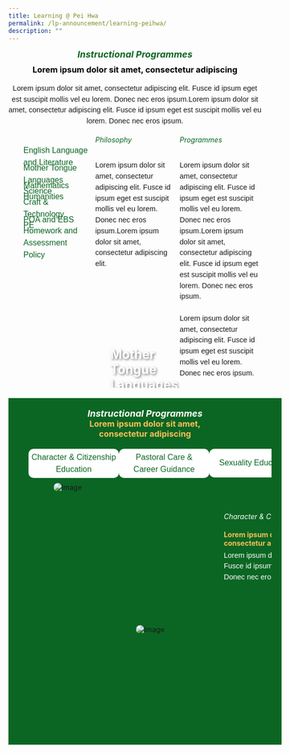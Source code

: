```yaml
---
title: Learning @ Pei Hwa
permalink: /lp-announcement/learning-peihwa/
description: ""
---
```

<h5 style="font-weight: bold;margin: 0;color:#0B6623;font-size:18px;text-align:center;" class="header">Instructional Programmes</h5>

<h3 style="margin-top:10px;font-weight: bold;color:#000000;text-align:center;">Lorem ipsum dolor sit amet, consectetur adipiscing </h3>

<p style="font-size:14.5px; line-height:1.5 ;margin-top:5px; font-family:sans-serif;text-align:center;" class="description">Lorem ipsum dolor sit amet, consectetur adipiscing elit. Fusce id ipsum eget est suscipit mollis vel eu lorem. Donec nec eros ipsum.Lorem ipsum dolor sit amet, consectetur adipiscing elit. Fusce id ipsum eget est suscipit mollis vel eu lorem. Donec nec eros ipsum.</p>

<div id="gallery" style="width: 100%; overflow: hidden; position: relative;z-index: 1;margin: 20px auto;display: flex;">
      <ul id="navigation" style="list-style: none;">
        <li style="padding: 0;margin: 0;">
          <a href="#subject1" style="display: block;">
            <button style="color: #0B6623; border: none;background-color: transparent;font-size:16px; line-height:1.5;font-family:sans-serif;text-align:left;margin-bottom:-15px;" class="button">English Language and Literature </button>
          </a>
        </li>
        <li style="padding: 0;margin: 0;">
          <a href="#subject2" style="display: block;">
            <button style="color: #0B6623; border: none;background-color: transparent;font-size:16px; line-height:1.5;font-family:sans-serif;text-align:left;margin-bottom:-15px;" class="button">Mother Tongue Languages</button>
          </a>
        </li>
        <li style="padding: 0;margin: 0;">
          <a href="#subject3" style="display: block;">
            <button style="color: #0B6623; border: none;background-color: transparent;font-size:16px; line-height:1.5;font-family:sans-serif;text-align:left;margin-bottom:-15px;" class="button">Mathematics</button>
          </a>
        </li>
        <li style="padding: 0;margin: 0;">
          <a href="#subject4" style="display: block;">
            <button style="color: #0B6623; border: none;background-color: transparent;font-size:16px; line-height:1.5;font-family:sans-serif;text-align:left;margin-bottom:-15px;" class="button">Science</button>
          </a>
        </li>
		<li style="padding: 0;margin: 0;">
          <a href="#subject5" style="display: block;">
            <button style="color: #0B6623; border: none;background-color: transparent;font-size:16px; line-height:1.5;font-family:sans-serif;text-align:left;margin-bottom:-15px;" class="button">Humanities</button>
          </a>
        </li>
		  <li style="padding: 0;margin: 0;">
          <a href="#subect6" style="display: block;">
            <button style="color: #0B6623; border: none;background-color: transparent;font-size:16px; line-height:1.5;font-family:sans-serif;text-align:left;margin-bottom:-15px;" class="button">Craft &amp; Technology</button>
          </a>
        </li>
		  <li style="padding: 0;margin: 0;">
          <a href="#subject7" style="display: block;">
            <button style="color: #0B6623; border: none;background-color: transparent;font-size:16px; line-height:1.5;font-family:sans-serif;text-align:left;margin-bottom:-15px;" class="button">POA and EBS</button>
          </a>
        </li>
				<li style="padding: 0;margin: 0;">
          <a href="#subject8" style="display: block;">
            <button style="color: #0B6623; border: none;background-color: transparent;font-size:16px; line-height:1.5;font-family:sans-serif;text-align:left;margin-bottom:-15px;" class="button">PE</button>
          </a>
        </li>
				<li style="padding: 0;margin: 0;">
          <a href="#subject9" style="display: block;">
            <button style="color: #0B6623; border: none;background-color: transparent;font-size:16px; line-height:1.5;font-family:sans-serif;text-align:left;margin-bottom:-15px;" class="button">Homework and Assessment Policy</button>
          </a>
        </li>
</ul>
	<div id="full-picture" style="width: 600px;height: 530px;overflow: hidden;float: left;margin-top:-30px;">
		<div>
		<a name="subject1" style="display: block;"></a>
		<div style="position: relative; display: inline-block;" class="container"> 
			<img class="image" alt="Image" style="display: block;border-radius: 20px;" src="https://pbs.twimg.com/media/EYGixLfU0AEE05U.jpg">
			<div style="position: absolute; bottom: 5px; left: 30px; color: #fff; padding: 5px;" class="text"><strong style="color: #fff; font-size:25px;text-shadow: 2px 2px 4px rgba(0, 0, 0, 0.5);">English Language and Literature</strong>
			</div> 
		</div>
		<div style="display: flex;" class="container"> 
			<div style="flex: 1;padding: 5px;" class="column"> 
				<h6 style="margin-top:5px;color:#0B6623;">Philosophy</h6> 
				<p style="font-size:14.5px; line-height:1.5;margin-top:5px; font-family:sans-serif;" class="description">Lorem ipsum dolor sit amet, consectetur adipiscing elit. Fusce id ipsum eget est suscipit mollis vel eu lorem. Donec nec eros ipsum.Lorem ipsum dolor sit amet, consectetur adipiscing elit. </p> 
			</div> 
			<div style="flex: 1; padding: 5px;" class="column"> 
				<h6 style="margin-top:5px;color:#0B6623;">Programmes</h6> 
				<p style="font-size:14.5px; line-height:1.5;margin-top:5px; font-family:sans-serif;" class="description">Lorem ipsum dolor sit amet, consectetur adipiscing elit. Fusce id ipsum eget est suscipit mollis vel eu lorem. Donec nec eros ipsum.Lorem ipsum dolor sit amet, consectetur adipiscing elit. Fusce id ipsum eget est suscipit mollis vel eu lorem. Donec nec eros ipsum. <br><br>Lorem ipsum dolor sit amet, consectetur adipiscing elit. Fusce id ipsum eget est suscipit mollis vel eu lorem. Donec nec eros ipsum.</p> 
			</div> 
		</div>
	</div>
  		<div>
		<a name="subject2" style="display: block;"></a>
		<div style="position: relative; display: inline-block;" class="container"> 
			<img class="image" alt="Image" style="display: block;border-radius: 20px;;" src="https://pbs.twimg.com/media/EYGixLfU0AEE05U.jpg"> 
			<div style="position: absolute; bottom: 5px; left: 30px; color: #fff; padding: 5px;" class="text"><strong style="color: #fff; font-size:25px;text-shadow: 2px 2px 4px rgba(0, 0, 0, 0.5);">Mother Tongue Languages</strong></div> 
		</div>
		<div style="display: flex;" class="container"> 
			<div style="flex: 1;padding: 5px;" class="column"> 
				<h6 style="margin-top:5px;color:#0B6623;">Philosophy</h6> 
				<p style="font-size:14.5px; line-height:1.5;margin-top:5px; font-family:sans-serif;" class="description">Lorem ipsum dolor sit amet, consectetur adipiscing elit. Fusce id ipsum eget est suscipit mollis vel eu lorem. Donec nec eros ipsum.Lorem ipsum dolor sit amet, consectetur adipiscing elit. </p> 
			</div> 
			<div style="flex: 1; padding: 5px;" class="column"> 
				<h6 style="margin-top:5px;color:#0B6623;">Programmes</h6> 
				<p style="font-size:14.5px; line-height:1.5;margin-top:5px; font-family:sans-serif;" class="description">Lorem ipsum dolor sit amet, consectetur adipiscing elit. Fusce id ipsum eget est suscipit mollis vel eu lorem. Donec nec eros ipsum.Lorem ipsum dolor sit amet, consectetur adipiscing elit. Fusce id ipsum eget est suscipit mollis vel eu lorem. Donec nec eros ipsum. <br><br>Lorem ipsum dolor sit amet, consectetur adipiscing elit. Fusce id ipsum eget est suscipit mollis vel eu lorem. Donec nec eros ipsum.</p> 
			</div> 
		</div>
	</div>
   		<div>
		<a name="subject3" style="display: block;"></a>
		<div style="position: relative; display: inline-block;" class="container"> 
			<img class="image" alt="Image" style="display: block;border-radius: 20px;;" src="https://pbs.twimg.com/media/EYGixLfU0AEE05U.jpg"> 
			<div style="position: absolute; bottom: 5px; left: 30px; color: #fff; padding: 5px;" class="text"><strong style="color: #fff; font-size:25px;text-shadow: 2px 2px 4px rgba(0, 0, 0, 0.5);">Mathematics</strong></div> 
		</div>
		<div style="display: flex;" class="container"> 
			<div style="flex: 1;padding: 5px;" class="column"> 
				<h6 style="margin-top:5px;color:#0B6623;">Philosophy</h6> 
				<p style="font-size:14.5px; line-height:1.5;margin-top:5px; font-family:sans-serif;" class="description">Lorem ipsum dolor sit amet, consectetur adipiscing elit. Fusce id ipsum eget est suscipit mollis vel eu lorem. Donec nec eros ipsum.Lorem ipsum dolor sit amet, consectetur adipiscing elit. </p> 
			</div> 
			<div style="flex: 1; padding: 5px;" class="column"> 
				<h6 style="margin-top:5px;color:#0B6623;">Programmes</h6> 
				<p style="font-size:14.5px; line-height:1.5;margin-top:5px; font-family:sans-serif;" class="description">Lorem ipsum dolor sit amet, consectetur adipiscing elit. Fusce id ipsum eget est suscipit mollis vel eu lorem. Donec nec eros ipsum.Lorem ipsum dolor sit amet, consectetur adipiscing elit. Fusce id ipsum eget est suscipit mollis vel eu lorem. Donec nec eros ipsum. <br><br>Lorem ipsum dolor sit amet, consectetur adipiscing elit. Fusce id ipsum eget est suscipit mollis vel eu lorem. Donec nec eros ipsum.</p> 
			</div> 
		</div>
	</div>
    	<div>
		<a name="subject4" style="display: block;"></a>
        <div style="position: relative; display: inline-block;" class="container"> 
			<img class="image" alt="Image" style="display: block;border-radius: 20px;;" src="https://pbs.twimg.com/media/EYGixLfU0AEE05U.jpg"> 
			<div style="position: absolute; bottom: 5px; left: 30px; color: #fff; padding: 5px;" class="text"><strong style="color: #fff; font-size:25px;text-shadow: 2px 2px 4px rgba(0, 0, 0, 0.5);">Science</strong>
			</div> 
		</div>
		<div style="display: flex;" class="container"> 
			<div style="flex: 1;padding: 5px;" class="column"> 
				<h6 style="margin-top:5px;color:#0B6623;">Philosophy</h6> 
				<p style="font-size:14.5px; line-height:1.5;margin-top:5px; font-family:sans-serif;" class="description">Lorem ipsum dolor sit amet, consectetur adipiscing elit. Fusce id ipsum eget est suscipit mollis vel eu lorem. Donec nec eros ipsum.Lorem ipsum dolor sit amet, consectetur adipiscing elit. </p> 
			</div> 
			<div style="flex: 1; padding: 5px;" class="column"> 
				<h6 style="margin-top:5px;color:#0B6623;">Programmes</h6> 
				<p style="font-size:14.5px; line-height:1.5;margin-top:5px; font-family:sans-serif;" class="description">Lorem ipsum dolor sit amet, consectetur adipiscing elit. Fusce id ipsum eget est suscipit mollis vel eu lorem. Donec nec eros ipsum.Lorem ipsum dolor sit amet, consectetur adipiscing elit. Fusce id ipsum eget est suscipit mollis vel eu lorem. Donec nec eros ipsum. <br><br>Lorem ipsum dolor sit amet, consectetur adipiscing elit. Fusce id ipsum eget est suscipit mollis vel eu lorem. Donec nec eros ipsum.</p> 
					</div> 
					</div>
	</div>
		<div>
		<a name="subject5" style="display: block;"></a>
		<div style="position: relative; display: inline-block;" class="container"> 
						<img class="image" alt="Image" style="display: block;border-radius: 20px;;" src="https://pbs.twimg.com/media/EYGixLfU0AEE05U.jpg"> 
						<div style="position: absolute; bottom: 5px; left: 30px; color: #fff; padding: 5px;" class="text"><strong style="color: #fff; font-size:25px;text-shadow: 2px 2px 4px rgba(0, 0, 0, 0.5);">Humanities</strong></div> 
					</div>
		<div style="display: flex;" class="container">
				<div style="flex: 1;padding: 5px;" class="column"> 
					<h6 style="margin-top:5px;color:#0B6623;">Philosophy</h6> 
					<p style="font-size:14.5px; line-height:1.5;margin-top:5px; font-family:sans-serif;" class="description">Lorem ipsum dolor sit amet, consectetur adipiscing elit. Fusce id ipsum eget est suscipit mollis vel eu lorem. Donec nec eros ipsum.Lorem ipsum dolor sit amet, consectetur adipiscing elit. </p> 
					</div> 
				<div style="flex: 1; padding: 5px;" class="column"> 
					<h6 style="margin-top:5px;color:#0B6623;">Programmes</h6> 
					<p style="font-size:14.5px; line-height:1.5;margin-top:5px; font-family:sans-serif;" class="description">Lorem ipsum dolor sit amet, consectetur adipiscing elit. Fusce id ipsum eget est suscipit mollis vel eu lorem. Donec nec eros ipsum.Lorem ipsum dolor sit amet, consectetur adipiscing elit. Fusce id ipsum eget est suscipit mollis vel eu lorem. Donec nec eros ipsum. <br><br>Lorem ipsum dolor sit amet, consectetur adipiscing elit. Fusce id ipsum eget est suscipit mollis vel eu lorem. Donec nec eros ipsum.</p> 
				</div>
			</div>
	</div>
    	<div>
		<a name="subject6" style="display: block;"></a>
		<div style="position: relative; display: inline-block;" class="container"> 
				<img class="image" alt="Image" style="display: block;border-radius: 20px;;" src="https://pbs.twimg.com/media/EYGixLfU0AEE05U.jpg"> 
				<div style="position: absolute; bottom: 5px; left: 30px; color: #fff; padding: 5px;" class="text"><strong style="color: #fff; font-size:25px;text-shadow: 2px 2px 4px rgba(0, 0, 0, 0.5);">Craft and Technology</strong></div> 
			</div>
		<div style="display: flex;" class="container"> 
				<div style="flex: 1;padding: 5px;" class="column"> 
					<h6 style="margin-top:5px;color:#0B6623;">Philosophy</h6> 
					<p style="font-size:14.5px; line-height:1.5;margin-top:5px; font-family:sans-serif;" class="description">Lorem ipsum dolor sit amet, consectetur adipiscing elit. Fusce id ipsum eget est suscipit mollis vel eu lorem. Donec nec eros ipsum.Lorem ipsum dolor sit amet, consectetur adipiscing elit. </p> 
				</div> 
				<div style="flex: 1; padding: 5px;" class="column"> 
					<h6 style="margin-top:5px;color:#0B6623;">Programmes</h6> 
					<p style="font-size:14.5px; line-height:1.5;margin-top:5px; font-family:sans-serif;" class="description">Lorem ipsum dolor sit amet, consectetur adipiscing elit. Fusce id ipsum eget est suscipit mollis vel eu lorem. Donec nec eros ipsum.Lorem ipsum dolor sit amet, consectetur adipiscing elit. Fusce id ipsum eget est suscipit mollis vel eu lorem. Donec nec eros ipsum. <br><br>Lorem ipsum dolor sit amet, consectetur adipiscing elit. Fusce id ipsum eget est suscipit mollis vel eu lorem. Donec nec eros ipsum.</p> 
				</div> 
			</div>
	</div>
    	<div>
		<a name="subject7" style="display: block;"></a>
        <div style="position: relative; display: inline-block;" class="container"> 
			<img class="image" alt="Image" style="display: block;border-radius: 20px;;" src="https://pbs.twimg.com/media/EYGixLfU0AEE05U.jpg"> 
			<div style="position: absolute; bottom: 5px; left: 30px; color: #fff; padding: 5px;" class="text"><strong style="color: #fff; font-size:25px;text-shadow: 2px 2px 4px rgba(0, 0, 0, 0.5);">POA and EBS</strong></div> 
		</div>
		<div style="display: flex;" class="container"> 
			<div style="flex: 1;padding: 5px;" class="column"> 
				<h6 style="margin-top:5px;color:#0B6623;">Philosophy</h6> 
				<p style="font-size:14.5px; line-height:1.5;margin-top:5px; font-family:sans-serif;" class="description">Lorem ipsum dolor sit amet, consectetur adipiscing elit. Fusce id ipsum eget est suscipit mollis vel eu lorem. Donec nec eros ipsum.Lorem ipsum dolor sit amet, consectetur adipiscing elit. </p> 
			</div> 
			<div style="flex: 1; padding: 5px;" class="column"> 
				<h6 style="margin-top:5px;color:#0B6623;">Programmes</h6> 
				<p style="font-size:14.5px; line-height:1.5;margin-top:5px; font-family:sans-serif;" class="description">Lorem ipsum dolor sit amet, consectetur adipiscing elit. Fusce id ipsum eget est suscipit mollis vel eu lorem. Donec nec eros ipsum.Lorem ipsum dolor sit amet, consectetur adipiscing elit. Fusce id ipsum eget est suscipit mollis vel eu lorem. Donec nec eros ipsum. <br><br>Lorem ipsum dolor sit amet, consectetur adipiscing elit. Fusce id ipsum eget est suscipit mollis vel eu lorem. Donec nec eros ipsum.</p> 
			</div> 
		</div>
	</div>	 
		<div>
		<a name="subject8" style="display: block;"></a>
        <div style="position: relative; display: inline-block;" class="container"> 
			<img class="image" alt="Image" style="display: block;border-radius: 20px;;" src="https://pbs.twimg.com/media/EYGixLfU0AEE05U.jpg"> 
			<div style="position: absolute; bottom: 5px; left: 30px; color: #fff; padding: 5px;" class="text"><strong style="color: #fff; font-size:25px;text-shadow: 2px 2px 4px rgba(0, 0, 0, 0.5);">PE</strong></div> 
		</div>
		<div style="display: flex;" class="container"> 
			<div style="flex: 1;padding: 5px;" class="column"> 
				<h6 style="margin-top:5px;color:#0B6623;">Philosophy</h6> 
				<p style="font-size:14.5px; line-height:1.5;margin-top:5px; font-family:sans-serif;" class="description">Lorem ipsum dolor sit amet, consectetur adipiscing elit. Fusce id ipsum eget est suscipit mollis vel eu lorem. Donec nec eros ipsum.Lorem ipsum dolor sit amet, consectetur adipiscing elit. </p> 
			</div> 
			<div style="flex: 1; padding: 5px;" class="column"> 
				<h6 style="margin-top:5px;color:#0B6623;">Programmes</h6> 
				<p style="font-size:14.5px; line-height:1.5;margin-top:5px; font-family:sans-serif;" class="description">Lorem ipsum dolor sit amet, consectetur adipiscing elit. Fusce id ipsum eget est suscipit mollis vel eu lorem. Donec nec eros ipsum.Lorem ipsum dolor sit amet, consectetur adipiscing elit. Fusce id ipsum eget est suscipit mollis vel eu lorem. Donec nec eros ipsum. <br><br>Lorem ipsum dolor sit amet, consectetur adipiscing elit. Fusce id ipsum eget est suscipit mollis vel eu lorem. Donec nec eros ipsum.</p> 
			</div> 
		</div>
	</div>
		<div>
		<a name="subject9" style="display: block;"></a>
		<div style="position: relative; display: inline-block;" class="container"> 
			<img class="image" alt="Image" style="display: block;border-radius: 20px;;" src="https://pbs.twimg.com/media/EYGixLfU0AEE05U.jpg"> 
			<div style="position: absolute; bottom: 5px; left: 30px; color: #fff; padding: 5px;" class="text"><strong style="color: #fff; font-size:25px;text-shadow: 2px 2px 4px rgba(0, 0, 0, 0.5);">Homework and Assessment Policy</strong></div> 
		</div>
		<div style="display: flex;" class="container"> 
			<div style="flex: 1;padding: 5px;" class="column"> 
				<h6 style="margin-top:5px;color:#0B6623;">Philosophy</h6> 
				<p style="font-size:14.5px; line-height:1.5;margin-top:5px; font-family:sans-serif;" class="description">Lorem ipsum dolor sit amet, consectetur adipiscing elit. Fusce id ipsum eget est suscipit mollis vel eu lorem. Donec nec eros ipsum.Lorem ipsum dolor sit amet, consectetur adipiscing elit. </p> 
			</div> 
			<div style="flex: 1; padding: 5px;" class="column"> 
				<h6 style="margin-top:5px;color:#0B6623;">Programmes</h6> 
				<p style="font-size:14.5px; line-height:1.5;margin-top:5px; font-family:sans-serif;" class="description">Lorem ipsum dolor sit amet, consectetur adipiscing elit. Fusce id ipsum eget est suscipit mollis vel eu lorem. Donec nec eros ipsum.Lorem ipsum dolor sit amet, consectetur adipiscing elit. Fusce id ipsum eget est suscipit mollis vel eu lorem. Donec nec eros ipsum. <br><br>Lorem ipsum dolor sit amet, consectetur adipiscing elit. Fusce id ipsum eget est suscipit mollis vel eu lorem. Donec nec eros ipsum.</p> 
			</div> 
		</div>
    </div>
	</div>
</div>

<div style="background-color:#0B6623; width:100%;height:650px;padding:20px;">
	
<h5 style="font-weight: bold;margin: 0;color:white;font-size:18px;text-align:center;" class="header">Instructional Programmes</h5>
<h3 style="margin:0;font-weight: bold;text-align:center;color:#F8BF58;">Lorem ipsum dolor sit amet,<br> consectetur adipiscing </h3>
	
<div id="gallery" style="width: 100%; overflow: hidden; position: relative;z-index: 1;">
<ul id="navigation2" style="list-style: none;padding: 0;margin: 20px;display: flex; justify-content: space-between;align-items: center;">
	<li style="padding: 0;margin: 0;">
			<a href="#cce1" style="display: block;">
					<button style="color: #0B6623; border: none;border-radius:10px;background-color: white;font-size:16px; line-height:1.5;font-family:sans-serif;text-align:center;margin-bottom:-15px;padding:5px;width:180px;" class="button">Character &amp; Citizenship <br>Education</button>
			</a>
        </li>
			<li style="padding: 0;margin: 0;">
			<a href="#pccg2" style="display: block;">
				<button style="color: #0B6623; border: none;border-radius:10px;background-color: white;font-size:16px; line-height:1.5;font-family:sans-serif;text-align:center;margin-bottom:-15px;padding:5px;width:180px;" class="button">Pastoral Care &amp; <br> Career Guidance </button>
			</a>
		</li>
       		<li style="padding: 0;margin: 0;">
			<a href="#se3" style="display: block;">
            	<button style="color: #0B6623; border: none;border-radius:10px;background-color: white;font-size:16px; line-height:2.3;font-family:sans-serif;text-align:center;margin-bottom:-15px;padding:10px;width:180px;" class="button">Sexuality Education</button>
			</a>
        </li>
       		<li style="padding: 0;margin: 0;">
        	<a href="#cw4" style="display: block;">
            	<button style="color: #0B6623; border: none;border-radius:10px;background-color: white;font-size:16px; line-height:2.3;font-family:sans-serif;text-align:center;margin-bottom:-15px;padding:10px;width:180px;" class="button">Cyberwellness</button>
          	</a>
        </li>
		</ul>
	
<div id="full-picture3" style="width: 800px;height: 360px;overflow: hidden;float: left;margin-left:20px;margin-top:-25px; margin-bottom:30px;">
		<div>
			<a name="cce1" style="display: block;"></a>
			<div style="margin-top:10px;width:100%; padding: 20px; display: flex; align-items: center;" class="box">&nbsp;
				<div style="position: relative; width: 300px; height: 300px;margin-left:10px;" class="container">&nbsp;
					<img class="image" alt="Image" style="max-width: 115px; margin-left: 180px;border-radius: 10px;position: absolute; bottom: 0; left: 0;" src="https://i.scdn.co/image/ab67616d00001e02af08a1c1088b457401e7d4fc">&nbsp;
				  	<img class="image" alt="Image" style="max-width: 250px; margin-right: 40px;border-radius: 10px" src="https://i.scdn.co/image/ab67616d00001e02af08a1c1088b457401e7d4fc">&nbsp;
				</div>
					<div style="flex: 1; margin:40px; padding: 50px; margin: 5px;" class="content">&nbsp;
					<h6 style="margin-top:-90px;color:white;">Character &amp; Citizenship Education</h6>&nbsp;
				  	<h4 style="margin-top:-30px;font-weight: bold;color:#F8BF58;">Lorem ipsum dolor sit amet,<br>consectetur adipiscing</h4>&nbsp;
					<p style="margin: -30px 0;font-size:14.5px; line-height:1.5;font-family:sans-serif;color:white;">Lorem ipsum dolor sit amet, consectetur adipiscing elit. Fusce id ipsum eget est suscipit mollis vel eu lorem. Donec nec eros ipsum.</p>
				</div>
			</div>
        </div>
        <div>
			<a name="pccg2" style="display: block;"></a>
						<div style="margin-top:10px;width:100%; padding: 20px; display: flex; align-items: center;" class="box">&nbsp;
				<div style="position: relative; width: 300px; height: 300px;margin-left:10px;" class="container">&nbsp;
					<img class="image" alt="Image" style="max-width: 115px; margin-left: 180px;border-radius: 10px;position: absolute; bottom: 0; left: 0;" src="https://i.scdn.co/image/ab67616d00001e02af08a1c1088b457401e7d4fc">&nbsp;
					<img class="image" alt="Image" style="max-width: 250px; margin-right: 40px;border-radius: 10px" src="https://i.scdn.co/image/ab67616d00001e02af08a1c1088b457401e7d4fc">&nbsp;
				</div>
						<div style="flex: 1;" class="content">&nbsp;
					<h6 style="margin-top:-90px;color:white;">Pastoral Care &amp; Career Guidance</h6>&nbsp;
					<h4 style="margin-top:-30px;font-weight: bold;color:#F8BF58;">Lorem ipsum dolor sit amet,<br>consectetur adipiscing</h4>&nbsp;
					<p style="margin: -30px 0;font-size:14.5px; line-height:1.5;font-family:sans-serif;color:white;">Lorem ipsum dolor sit amet, consectetur adipiscing elit. Fusce id ipsum eget est suscipit mollis vel eu lorem. Donec nec eros ipsum.</p>
				</div>
			</div>
        </div>
        <div>
			<a name="se3" style="display: block;"></a>
						<div style="margin-top:10px;width:100%; padding: 20px; display: flex; align-items: center;" class="box">&nbsp;
				<div style="position: relative; width: 300px; height: 300px;margin-left:10px;" class="container">&nbsp;
					<img class="image" alt="Image" style="max-width: 115px; margin-left: 180px;border-radius: 10px;position: absolute; bottom: 0; left: 0;" src="https://i.scdn.co/image/ab67616d00001e02af08a1c1088b457401e7d4fc">&nbsp;
					<img class="image" alt="Image" style="max-width: 250px; margin-right: 40px;border-radius: 10px" src="https://i.scdn.co/image/ab67616d00001e02af08a1c1088b457401e7d4fc">&nbsp;
				</div>
						<div style="flex: 1;" class="content">&nbsp;
					<h6 style="margin-top:-90px;color:white;"> Sexuality Education</h6>&nbsp;
					<h4 style="margin-top:-30px;font-weight: bold;color:#F8BF58;">Lorem ipsum dolor sit amet,<br>consectetur adipiscing</h4>&nbsp;
					<p style="margin: -30px 0;font-size:14.5px; line-height:1.5;font-family:sans-serif;color:white;">Lorem ipsum dolor sit amet, consectetur adipiscing elit. Fusce id ipsum eget est suscipit mollis vel eu lorem. Donec nec eros ipsum.</p>
				</div>
			</div>
        </div>
        <div>
			<a name="cw4" style="display: block;"></a>
			<div style="margin-top:10px;width:100%; padding: 20px; display: flex; align-items: center;" class="box">&nbsp;
				<div style="position: relative; width: 300px; height: 300px;margin-left:10px;" class="container">&nbsp;
					<img class="image" alt="Image" style="max-width: 115px; margin-left: 180px;border-radius: 10px;position: absolute; bottom: 0; left: 0;" src="https://i.scdn.co/image/ab67616d00001e02af08a1c1088b457401e7d4fc">&nbsp;
					<img class="image" alt="Image" style="max-width: 250px; margin-right: 40px;border-radius: 10px" src="https://i.scdn.co/image/ab67616d00001e02af08a1c1088b457401e7d4fc">&nbsp;
				</div>
					<div style="flex: 1; margin:40px; padding: 50px; margin: 5px;" class="content">&nbsp;
					<h6 style="margin-top:-90px;color:white;">Cyberwellness</h6>&nbsp;
					<h4 style="margin-top:-30px;font-weight: bold;color:#F8BF58;">Lorem ipsum dolor sit amet,<br>consectetur adipiscing</h4>&nbsp;
					<p style="margin: -30px 0;font-size:14.5px; line-height:1.5;font-family:sans-serif;color:white;">Lorem ipsum dolor sit amet, consectetur adipiscing elit. Fusce id ipsum eget est suscipit mollis vel eu lorem. Donec nec eros ipsum.</p>
				</div>
			</div>
        </div>
    </div>
</div>
</div>